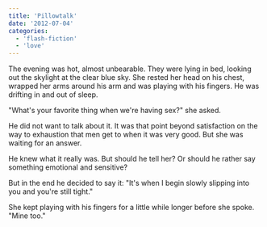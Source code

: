 ```yaml
---
title: 'Pillowtalk'
date: '2012-07-04'
categories:
  - 'flash-fiction'
  - 'love'
---
```


The evening was hot, almost unbearable. They were lying in bed, looking out the
skylight at the clear blue sky. She rested her head on his chest, wrapped her
arms around his arm and was playing with his fingers. He was drifting in and out
of sleep.

<!-- truncate -->


"What's your favorite thing when we're having sex?" she asked.

He did not want to talk about it. It was that point beyond satisfaction on the
way to exhaustion that men get to when it was very good. But she was waiting for
an answer.

He knew what it really was. But should he tell her? Or should he rather say
something emotional and sensitive?

But in the end he decided to say it: "It's when I begin slowly slipping into you
and you're still tight."

She kept playing with his fingers for a little while longer before she spoke.
"Mine too."
